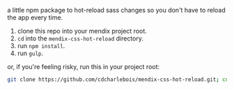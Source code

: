 a little npm package to hot-reload sass changes so you don't have to reload the app every time.

1. clone this repo into your mendix project root. 
2. `cd` into the `mendix-css-hot-reload` directory.
3. run `npm install`.
4. run `gulp`.

or, if you're feeling risky, run this in your project root:
```sh
git clone https://github.com/cdcharlebois/mendix-css-hot-reload.git; cd mendix-css-hot-reload; npm install; gulp;
```

